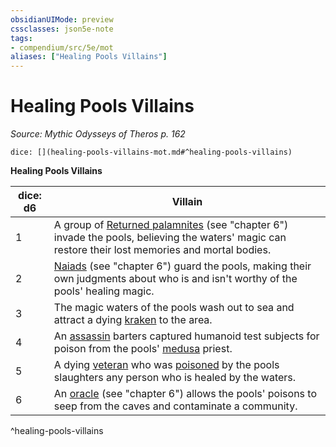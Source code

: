 ```yaml
---
obsidianUIMode: preview
cssclasses: json5e-note
tags:
- compendium/src/5e/mot
aliases: ["Healing Pools Villains"]
---
```

# Healing Pools Villains
*Source: Mythic Odysseys of Theros p. 162* 

`dice: [](healing-pools-villains-mot.md#^healing-pools-villains)`

**Healing Pools Villains**

| dice: d6 | Villain |
|----------|---------|
| 1 | A group of [Returned palamnites](/2-Mechanics/CLI/bestiary/undead/returned-palamnite-mot.md) (see "chapter 6") invade the pools, believing the waters' magic can restore their lost memories and mortal bodies. |
| 2 | [Naiads](/2-Mechanics/CLI/bestiary/fey/naiad-mot.md) (see "chapter 6") guard the pools, making their own judgments about who is and isn't worthy of the pools' healing magic. |
| 3 | The magic waters of the pools wash out to sea and attract a dying [kraken](/2-Mechanics/CLI/bestiary/monstrosity/kraken.md) to the area. |
| 4 | An [assassin](/2-Mechanics/CLI/bestiary/humanoid/assassin.md) barters captured humanoid test subjects for poison from the pools' [medusa](/2-Mechanics/CLI/bestiary/monstrosity/medusa.md) priest. |
| 5 | A dying [veteran](/2-Mechanics/CLI/bestiary/humanoid/veteran.md) who was [poisoned](/2-Mechanics/CLI/rules/conditions.md#poisoned) by the pools slaughters any person who is healed by the waters. |
| 6 | An [oracle](/2-Mechanics/CLI/bestiary/humanoid/oracle-mot.md) (see "chapter 6") allows the pools' poisons to seep from the caves and contaminate a community. |
^healing-pools-villains